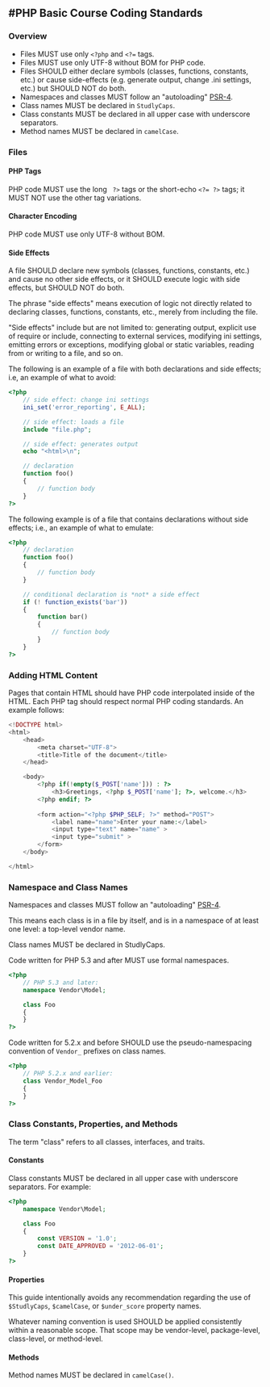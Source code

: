 #PHP Basic Course Coding Standards
---------------------------------

### Overview

-   Files MUST use only ```<?php``` and ```<?=``` tags.
-   Files MUST use only UTF-8 without BOM for PHP code.
-   Files SHOULD either declare symbols (classes, functions,
    constants, etc.) or cause side-effects (e.g. generate output, change
    .ini settings, etc.) but SHOULD NOT do both.
-   Namespaces and classes MUST follow an "autoloading"
    [PSR-4](http://www.php-fig.org/psr/psr-4/).
-   Class names MUST be declared in ```StudlyCaps```.
-   Class constants MUST be declared in all upper case with
    underscore separators.
-   Method names MUST be declared in ```camelCase```.

### Files

#### PHP Tags

PHP code MUST use the long ``` ?>``` tags or the short-echo ```<?= ?>```
tags; it MUST NOT use the other tag variations.

#### Character Encoding

PHP code MUST use only UTF-8 without BOM.

#### Side Effects

A file SHOULD declare new symbols (classes, functions, constants, etc.)
and cause no other side effects, or it SHOULD execute logic with side
effects, but SHOULD NOT do both.

The phrase "side effects" means execution of logic not directly related
to declaring classes, functions, constants, etc., merely from including
the file.

"Side effects" include but are not limited to: generating output,
explicit use of require or include, connecting to external services,
modifying ini settings, emitting errors or exceptions, modifying global
or static variables, reading from or writing to a file, and so on.

The following is an example of a file with both declarations and side
effects; i.e, an example of what to avoid:

```php
<?php
    // side effect: change ini settings
    ini_set('error_reporting', E_ALL);

    // side effect: loads a file
    include "file.php";

    // side effect: generates output
    echo "<html>\n";

    // declaration
    function foo()
    {
        // function body
    }
?>
```
The following example is of a file that contains declarations without
side effects; i.e., an example of what to emulate:

```php
<?php
    // declaration
    function foo()
    {
        // function body
    }

    // conditional declaration is *not* a side effect
    if (! function_exists('bar'))
    {
        function bar()
        {
            // function body
        }
    }
?>
```

### Adding HTML Content

Pages that contain HTML should have PHP code interpolated inside of the HTML.  Each PHP tag should respect normal PHP coding standards.  An example follows:

```php
<!DOCTYPE html>
<html>
    <head>
        <meta charset="UTF-8">
        <title>Title of the document</title>
    </head>

    <body>
        <?php if(!empty($_POST['name'])) : ?>
            <h3>Greetings, <?php $_POST['name']; ?>, welcome.</h3>
        <?php endif; ?>
        
        <form action="<?php $PHP_SELF; ?>" method="POST">
            <label name="name">Enter your name:</label>
            <input type="text" name="name" >
            <input type="submit" >
        </form>
    </body>

</html>
```

### Namespace and Class Names

Namespaces and classes MUST follow an "autoloading"
[PSR-4](http://www.php-fig.org/psr/psr-4/).

This means each class is in a file by itself, and is in a namespace of
at least one level: a top-level vendor name.

Class names MUST be declared in StudlyCaps.

Code written for PHP 5.3 and after MUST use formal namespaces.

```php
<?php
    // PHP 5.3 and later:
    namespace Vendor\Model;

    class Foo
    {
    }
?>
```

Code written for 5.2.x and before SHOULD use the pseudo-namespacing
convention of ```Vendor_``` prefixes on class names.

```php
<?php
    // PHP 5.2.x and earlier:
    class Vendor_Model_Foo
    {
    }
?>
```

### Class Constants, Properties, and Methods

The term "class" refers to all classes, interfaces, and traits.

#### Constants

Class constants MUST be declared in all upper case with underscore
separators. For example:

```php
<?php
    namespace Vendor\Model;

    class Foo
    {
        const VERSION = '1.0';
        const DATE_APPROVED = '2012-06-01';
    }
?>
```

#### Properties

This guide intentionally avoids any recommendation regarding the use of
```$StudlyCaps```, ```$camelCase```, or ```$under_score``` property names.

Whatever naming convention is used SHOULD be applied consistently within
a reasonable scope. That scope may be vendor-level, package-level,
class-level, or method-level.

#### Methods

Method names MUST be declared in ```camelCase()```.

